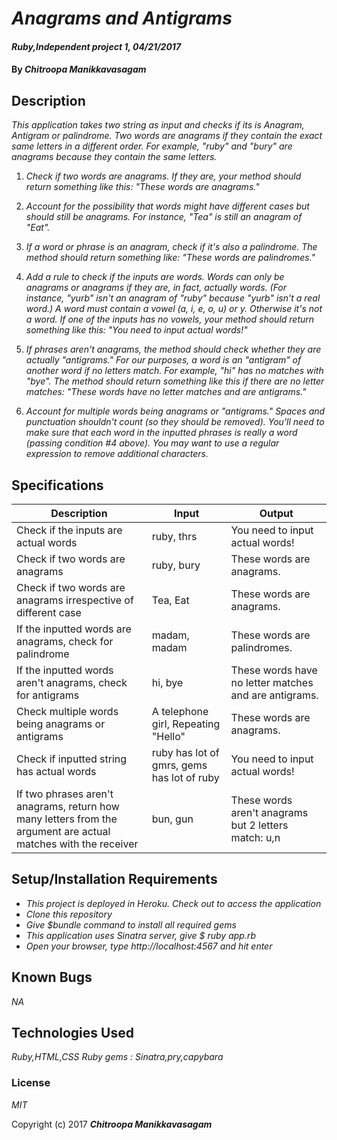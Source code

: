 # _Anagrams and Antigrams_

#### _Ruby,Independent project 1, 04/21/2017_

#### By _**Chitroopa Manikkavasagam**_

## Description

_This application takes two string as input and checks if its is Anagram, Antigram or palindrome._
_Two words are anagrams if they contain the exact same letters in a different order. For example, "ruby" and "bury" are anagrams because they contain the same letters._

1. _Check if two words are anagrams. If they are, your method should return something like this: "These words are anagrams."_

2. _Account for the possibility that words might have different cases but should still be anagrams. For instance, "Tea" is still an anagram of "Eat"._

3. _If a word or phrase is an anagram, check if it's also a palindrome. The method should return something like: "These words are palindromes."_

4. _Add a rule to check if the inputs are words. Words can only be anagrams or anagrams if they are, in fact, actually words. (For instance, "yurb" isn't an anagram of "ruby"    because "yurb" isn't a real word.) A word must contain a vowel (a, i, e, o, u) or y. Otherwise it's not a word. If one of the inputs has no vowels, your method should return something like this: "You need to input actual words!"_

5. _If phrases aren't anagrams, the method should check whether they are actually "antigrams." For our purposes, a word is an "antigram" of another word if no letters match. For example, "hi" has no matches with "bye". The method should return something like this if there are no letter matches: "These words have no letter matches and are antigrams."_

6. _Account for multiple words being anagrams or "antigrams." Spaces and punctuation shouldn't count (so they should be removed). You'll need to make sure that each word in the inputted phrases is really a word (passing condition #4 above). You may want to use a regular expression to remove additional characters._

## Specifications
| Description | Input | Output |
|-------------|-------|--------|
| Check if the inputs are actual words| ruby, thrs | You need to input actual words! |
| Check if two words are anagrams | ruby, bury | These words are anagrams. |
| Check if two words are anagrams irrespective of different case| Tea, Eat | These words are anagrams. |
| If the inputted words are anagrams, check for palindrome | madam, madam | These words are palindromes.|
| If the inputted words aren't anagrams, check for antigrams | hi, bye | These words have no letter matches and are antigrams.|
| Check multiple words being anagrams or antigrams | A telephone girl, Repeating "Hello" | These words are anagrams.|
| Check if inputted string has actual words | ruby has lot of gmrs, gems has lot of ruby| You need to input actual words!|
| If two phrases aren't anagrams, return how many letters from the argument are actual matches with the receiver  | bun, gun| These words aren't anagrams but 2 letters match: u,n|

## Setup/Installation Requirements

* _This project is deployed in Heroku. Check out to access the application_
* _Clone this repository_
* _Give $bundle command to install all required gems_
* _This application uses Sinatra server, give $ ruby app.rb_
* _Open your browser, type http://localhost:4567 and hit enter_

## Known Bugs

_NA_


## Technologies Used

_Ruby,HTML,CSS_
_Ruby gems : Sinatra,pry,capybara_

### License

*MIT*

Copyright (c) 2017 **_Chitroopa Manikkavasagam_**
